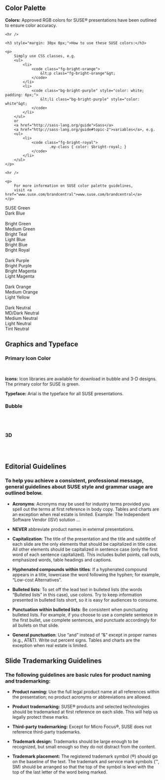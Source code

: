 <!-- .slide: data-state="normal" id="color-palette" -->
## Color Palette

<div class="palette-text">
    <p>
        <b>Colors:</b> Approved RGB colors for SUSE&reg;
        presentations have been outlined to ensure color accuracy.
    </p>

    <hr />

    <h3 style="margin: 30px 0px;">How to use these SUSE colors:</h3>

    <p>
        Simply use CSS classes, e.g.
        <ul>
            <li>
                <code class="fg-bright-orange">
                    &lt;p class="fg-bright-orange"&gt;
                </code>
            </li>
            <li>
                <code class="bg-bright-purple" style="color: white; padding: 6px;">
                    &lt;li class="bg-bright-purple" style="color: white"&gt;
                </code>
            </li>
        </ul>
        or
        <a href="http://sass-lang.org/guide">Sass</a>
        <a href="http://sass-lang.org/guide#topic-2">variables</a>, e.g.
        <ul>
            <li>
                <code class="fg-bright-royal">
                        .my-class { color: $bright‑royal; }
                </code>
            </li>
        </ul>
    </p>

    <hr />

    <p>
        For more information on SUSE color palette guidelines,
        visit <a href="www.suse.com/brandcentral">www.suse.com/brandcentral</a>
    </p>
</div>

<div class="big-swatch bg-SUSE-green">SUSE Green</div>
<div class="big-swatch bg-dark-blue">Dark Blue</div>

<br clear="left" />

<div class="swatch bg-bright-green fg-bright-blue">Bright Green</div>
<div class="swatch bg-medium-green">Medium Green</div>
<div class="swatch bg-bright-teal">Bright Teal</div>

<div class="swatch bg-light-blue">Light Blue</div>
<div class="swatch bg-bright-blue">Bright Blue</div>
<div class="swatch bg-bright-royal">Bright Royal</div>

<br clear="left" />

<div class="swatch bg-dark-purple">Dark Purple</div>
<div class="swatch bg-bright-purple">Bright Purple</div>
<div class="swatch bg-bright-magenta">Bright Magenta</div>
<div class="swatch bg-light-magenta">Light Magenta</div>

<br clear="left" />

<div class="swatch bg-dark-orange">Dark Orange</div>
<div class="swatch bg-medium-orange">Medium Orange</div>
<div class="swatch bg-light-yellow fg-medium-orange">Light Yellow</div>

<br clear="left" />

<div class="swatch bg-dark-neutral">Dark Neutral</div>
<div class="swatch bg-medium-dark-neutral">MD/Dark Neutral</div>
<div class="swatch bg-medium-neutral">Medium Neutral</div>
<div class="swatch bg-light-neutral fg-medium-dark-neutral">Light Neutral</div>
<div class="swatch bg-tint-neutral fg-medium-dark-neutral">Tint Neutral</div>

</div>


<!-- .slide: data-state="normal" id="graphics-and-typeface" data-timing="60s" -->
## Graphics and Typeface

<div class="slide-section">
    <h3> Primary Icon Color </h3>
    <img data-src="images/SUSE/bars.png" style="width: 150px;" />
    <img data-src="images/SUSE/disk.png" style="width:  80px;" />
    <div class="icons-typeface">
        <p>
            <b>Icons:</b> Icon libraries are available for download in
            bubble and 3-D designs. The primary color for SUSE is
            green.
        </p>
        <p>
            <b>Typeface:</b> Arial is the typeface for all SUSE
            presentations.
        </p>
    </div>
</div>
<div class="slide-section">
    <h3> Bubble </h3>
    <img data-src="images/SUSE/folder.png" style="width:  100px;" />
    <img data-src="images/SUSE/computer.png" style="width:  100px;" />
    <img data-src="images/SUSE/right-arrow.png" style="width:  100px;" />
    <img data-src="images/SUSE/squeeze-arrows.png" style="width:  100px;" />
    <img data-src="images/SUSE/USB.png" style="width:  100px;" />
    <img data-src="images/SUSE/bug.png" style="width:  100px;" />
    <img data-src="images/SUSE/cylinder.png" style="width:  100px;" />
    <img data-src="images/SUSE/brain.png" style="width:  100px;" />
</div>
<div class="slide-section">
    <h3> 3D </h3>
    <img data-src="images/SUSE/desktop-computer.png" style="width:  80px;" />
    <img data-src="images/SUSE/pie.png" style="width:  80px;" />
    <img data-src="images/SUSE/meters.png" style="width:  80px;" />
    <img data-src="images/SUSE/office.png" style="width:  80px;" />
    <img data-src="images/SUSE/printer.png" style="width:  80px;" />
    <img data-src="images/SUSE/box.png" style="width:  80px;" />
    <img data-src="images/SUSE/app-window.png" style="width:  80px;" />
    <img data-src="images/SUSE/darts.png" style="width:  80px;" />
</div>


<!-- .slide: data-state="normal" id="editorial-guidelines" class="guidelines" -->
## Editorial Guidelines

<h3>
To help you achieve a consistent, professional message, general
guidelines about SUSE style and grammar usage are outlined below.
</h3>

*   **Acronyms**: Acronyms may be used for industry terms provided you
    spell out the terms at first reference in body copy.  Tables and
    charts are an exception when real estate is limited. Example: The
    Independent Software Vendor (ISV) solution …

*   **NEVER** abbreviate product names in external presentations.

*   **Capitalization**: The title of the presentation and the title and
    subtitle of each slide are the only elements that should be
    capitalized in title case. All other elements should be
    capitalized in sentence case (only the first word of each sentence
    capitalized). This includes bullet points, call outs, emphasized
    words, table headings and captions.

*   **Hyphenated compounds within titles**: If a hyphenated compound
    appears in a title, lowercase the word following the hyphen; for
    example, “Low-cost Alternatives”.

*   **Bulleted lists**: To set off the lead text in bulleted lists (the
    words “Bulleted lists” in this case), use colons. Try to keep
    information presented in bulleted lists short, so it is easy for
    audiences to consume.

*   **Punctuation within bulleted lists**: Be consistent when punctuating
    bulleted lists. For example, if you choose to use a complete
    sentence in the first bullet, use complete sentences, and
    punctuate accordingly for all bullets on that slide.

*   **General punctuation**: Use “and” instead of “&” except in proper
    names (e.g., AT&T). Write out percent signs.  Tables and charts
    are the exception when real estate is limited.


<!-- .slide: data-state="normal" id="trademarking-guidelines" class="guidelines" data-menu-title="Trademarking Guidelines" -->
## Slide Trademarking Guidelines

<h3>The following guidelines are basic rules for
product naming and trademarking:</h3>

*   **Product naming:** Use the full legal product name at all
    references within the presentation; no product acronyms or
    abbreviations are allowed.

*   **Product trademarking:** SUSE&reg; products and
    selected technologies should be trademarked at first reference on
    each slide. This will help us legally protect these marks.

*   **Third-party trademarking:** Except for Micro
    Focus&reg;, SUSE does not reference third-party
    trademarks.

*   **Trademark design:** Trademarks should be large enough to be
    recognized, but small enough so they do not distract from the
    content.

*   **Trademark placement:** The registered trademark symbol
    (&reg;) should go on the baseline of the text. The
    trademark and service mark symbols (™, SM) should be arranged so
    that the top of the symbol is level with the top of the last
    letter of the word being marked.

